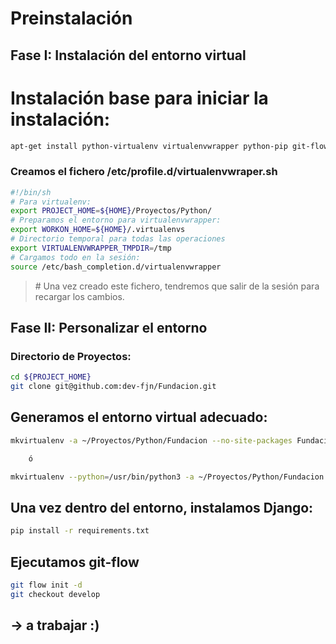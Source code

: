 # Preinstalación 

## Fase I: Instalación del entorno virtual

# Instalación base para iniciar la instalación:

```sh
apt-get install python-virtualenv virtualenvwrapper python-pip git-flow python-dev
```

### Creamos el fichero /etc/profile.d/virtualenvwraper.sh
```bash
#!/bin/sh
# Para virtualenv:
export PROJECT_HOME=${HOME}/Proyectos/Python/
# Preparamos el entorno para virtualenvwrapper:
export WORKON_HOME=${HOME}/.virtualenvs
# Directorio temporal para todas las operaciones
export VIRTUALENVWRAPPER_TMPDIR=/tmp
# Cargamos todo en la sesión:
source /etc/bash_completion.d/virtualenvwrapper
```

> \# Una vez creado este fichero, tendremos que salir de la sesión para recargar los cambios.

## Fase II: Personalizar el entorno

### Directorio de Proyectos:
```sh
cd ${PROJECT_HOME}
git clone git@github.com:dev-fjn/Fundacion.git
```

## Generamos el entorno virtual adecuado:
```sh
mkvirtualenv -a ~/Proyectos/Python/Fundacion --no-site-packages Fundacion

    ó

mkvirtualenv --python=/usr/bin/python3 -a ~/Proyectos/Python/Fundacion --no-site-packages Fundacion
```

## Una vez dentro del  entorno, instalamos Django:
```sh
pip install -r requirements.txt
```

## Ejecutamos git-flow
```sh
git flow init -d
git checkout develop
```

## → a trabajar :)

